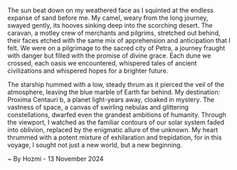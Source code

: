 
The sun beat down on my weathered face as I squinted at the endless expanse of sand before me. My camel, weary from the long journey, swayed gently, its hooves sinking deep into the scorching desert. The caravan, a motley crew of merchants and pilgrims, stretched out behind, their faces etched with the same mix of apprehension and anticipation that I felt. We were on a pilgrimage to the sacred city of Petra, a journey fraught with danger but filled with the promise of divine grace. Each dune we crossed, each oasis we encountered, whispered tales of ancient civilizations and whispered hopes for a brighter future.

The starship hummed with a low, steady thrum as it pierced the veil of the atmosphere, leaving the blue marble of Earth far behind. My destination: Proxima Centauri b, a planet light-years away, cloaked in mystery. The vastness of space, a canvas of swirling nebulas and glittering constellations, dwarfed even the grandest ambitions of humanity. Through the viewport, I watched as the familiar contours of our solar system faded into oblivion, replaced by the enigmatic allure of the unknown. My heart thrummed with a potent mixture of exhilaration and trepidation, for in this voyage, I sought not just a new world, but a new beginning. 

~ By Hozmi - 13 November 2024
